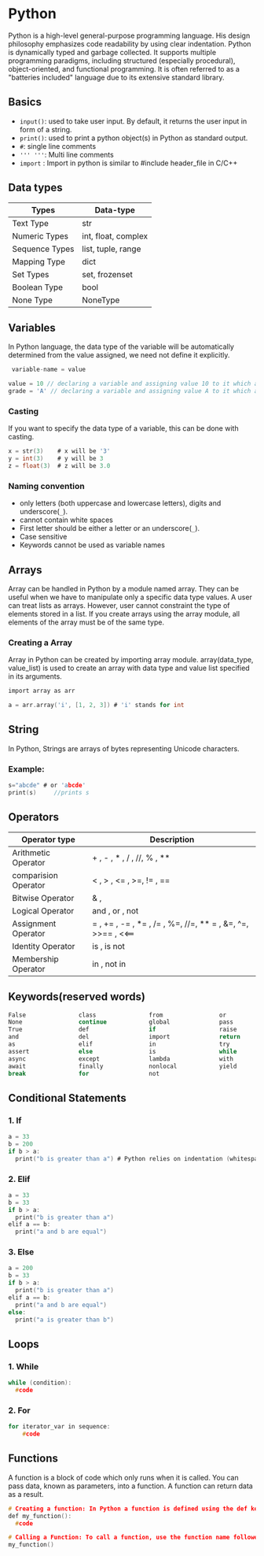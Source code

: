 # Python

Python is a high-level general-purpose programming language. His design philosophy emphasizes code readability by using clear indentation. Python is dynamically typed and garbage collected. It supports multiple programming paradigms, including structured (especially procedural), object-oriented, and functional programming. It is often referred to as a "batteries included" language due to its extensive standard library.
## Basics
* `input()`: used to take user input. By default, it returns the user input in form of a string.
* `print()`: used to print a python object(s) in Python as standard output.
* `#`: single line comments
* `''' '''`: Multi line comments
* `import` : Import in python is similar to #include header_file in C/C++


## Data types

| Types | Data-type|
|----|----|
|Text Type | str |
|Numeric Types | int, float, complex   |
|Sequence Types | list, tuple, range |
|Mapping Type | dict |
|Set Types | set, frozenset |
|Boolean Type | bool |
|None Type | NoneType |


## Variables
In Python language, the data type of the variable will be automatically determined from the value assigned, we need not define it explicitly.
```c
 variable-name = value
```
```c
value = 10 // declaring a variable and assigning value 10 to it which automatically gets stored as int
grade = 'A' // declaring a variable and assigning value A to it which automatically gets stored as string
```
### Casting

If you want to specify the data type of a variable, this can be done with casting.
```c
x = str(3)    # x will be '3'
y = int(3)    # y will be 3
z = float(3)  # z will be 3.0
```

### Naming convention
* only letters (both uppercase and lowercase letters), digits and underscore(`_`).
* cannot contain white spaces
* First letter should be either a letter or an underscore(`_`).
* Case sensitive
* Keywords cannot be used as variable names

## Arrays
Array can be handled in Python by a module named array. They can be useful when we have to manipulate only a specific data type values. A user can treat lists as arrays. However, user cannot constraint the type of elements stored in a list. If you create arrays using the array module, all elements of the array must be of the same type. 
### Creating a Array
Array in Python can be created by importing array module. array(data_type, value_list) is used to create an array with data type and value list specified in its arguments. 
```c
import array as arr

a = arr.array('i', [1, 2, 3]) # 'i' stands for int
```
## String
In Python, Strings are arrays of bytes representing Unicode characters.

### Example:
```c
s="abcde" # or 'abcde'
print(s)     //prints s
```
## Operators

| Operator type | Description|
|----|-----|
| Arithmetic Operator|+ , - , * , / , //, % , ** |
| comparision Operator| < , > , <= , >=, != , == |
| Bitwise Operator| &  , | , ^ , >> , << , ~ |
| Logical Operator| and , or , not |
| Assignment Operator| = , += , -= , *= , /= , %=, //=, ** = , &=, ^=, >>== , <<== |
| Identity Operator| is , is not |
| Membership Operator| in , not in |


## Keywords(reserved words)

```c
False               class               from                or
None                continue            global              pass
True                def                 if                  raise
and                 del                 import              return
as                  elif                in                  try
assert              else                is                  while
async               except              lambda              with
await               finally             nonlocal            yield
break               for                 not
```

## Conditional Statements

### 1. If
```c
a = 33
b = 200
if b > a:
  print("b is greater than a") # Python relies on indentation (whitespace at the beginning of a line) to define scope in the code. 
```
### 2. Elif

```c
a = 33
b = 33
if b > a:
  print("b is greater than a")
elif a == b:
  print("a and b are equal")
```

### 3. Else

```c
a = 200
b = 33
if b > a:
  print("b is greater than a")
elif a == b:
  print("a and b are equal")
else:
  print("a is greater than b")
```

## Loops

### 1. While
```c
while (condition):
  #code
```
### 2. For
```c
for iterator_var in sequence:
    #code
```

## Functions

A function is a block of code which only runs when it is called. You can pass data, known as parameters, into a function. A function can return data as a result.

```c
# Creating a function: In Python a function is defined using the def keyword 
def my_function():
  #code

# Calling a Function: To call a function, use the function name followed by parenthesis
my_function()
```

